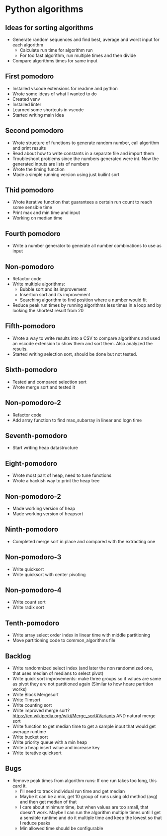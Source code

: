 
# Python algorithms

## Ideas for sorting algorithms

- Generate random sequences and find best, average and worst input for each algorithm
  - Calculate run time for algorithm run
  - For too fast algorithm, run multiple times and then divide
- Compare algorithms times for same input

## First pomodoro

- Installed vscode extensions for readme and python
- Wrote some ideas of what I wanted to do
- Created venv
- Installed linter
- Learned some shortcuts in vscode
- Started writing main idea

## Second pomodoro

- Wrote structure of functions to generate random number, call algorithm and print results
- Read about how to write constants in a separate file and import them
- Troubleshoot problems since the numbers generated were int. Now the generated inputs are lists of numbers
- Wrote the timing function
- Made a simple running version using just builint sort

## Thid pomodoro

- Wrote iterative function that guarantees a certain run count to reach some sensible time
- Print max and min time and input
- Working on median time

## Fourth pomodoro

- Write a number generator to generate all number combinations to use as input

## Non-pomodoro

- Refactor code
- Write multiple algorithms:
  - Bubble sort and its improvement
  - Insertion sort and its improvement
  - Searching algorithm to find position where a number would fit
- Reduce peak run times by running algorithms less times in a loop and by looking the shortest result from 20

## Fifth-pomodoro

- Wrote a way to write results into a CSV to compare algorithms and used an vscode extension to show them and sort them. Also analyzed the results.
- Started writing selection sort, should be done but not tested.

## Sixth-pomodoro

- Tested and compared selection sort
- Wrote merge sort and tested it

## Non-pomodoro-2

- Refactor code
- Add array function to find max_subarray in linear and logn time

## Seventh-pomodoro

- Start writing heap datastructure

## Eight-pomodoro

- Wrote most part of heap, need to tune functions
- Wrote a hackish way to print the heap tree

## Non-pomodoro-2

- Made working version of heap
- Made working version of heapsort

## Ninth-pomodoro

- Completed merge sort in place and compared with the extracting one

## Non-pomodoro-3

- Write quicksort
- Write quicksort with center pivoting

## Non-pomodoro-4

- Write count sort
- Write radix sort

## Tenth-pomodoro

- Write array select order index in linear time with middle partitioning
- Move partitioning code to common_algorithms file

## Backlog

- Write randomnized select index (and later the non randomnized one, that uses median of medians to select pivot)
- Write quick sort improvements: make three groups so if values are same as pivot they are not partitioned again (Similar to how hoare partition works)
- Write Block Mergesort
- Write Timsort
- Write counting sort
- Write improved merge sort? https://en.wikipedia.org/wiki/Merge_sort#Variants AND natural merge sort
- Write function to get median time to get a sample input that would get average runtime
- Write bucket sort
- Write priority queue with a min heap
- Write a heap insert value and increase key
- Write iterative quicksort

## Bugs

- Remove peak times from algorithm runs: If one run takes too long, this card it.
  - I'll need to track individual run time and get median
  - Maybe it can be a mix, get 10 group of runs using old method (avg) and then get median of that
  - I care about minimum time, but when values are too small, that doesn't work. Maybe I can run the algorithm multiple times until I get a sensible runtime and do it multiple time and keep the lowest so that I reduce peaks
  - Min allowed time should be configurable
  